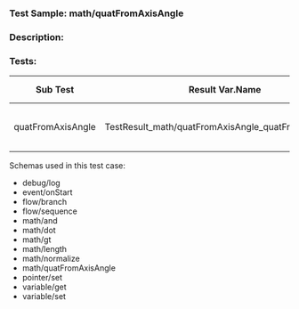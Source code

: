 ### **Test Sample:** math/quatFromAxisAngle
### **Description:** 

### Tests:
| Sub Test | Result Var.Name | Result Var.Id | Expected Value
| ----------- | ----------- | ----------- |----------- |
| quatFromAxisAngle | TestResult_math/quatFromAxisAngle_quatFromAxisAngle | 1 | (0.00000, 0.70711, 0.00000, 0.70711)

Schemas used in this test case:
- debug/log
- event/onStart
- flow/branch
- flow/sequence
- math/and
- math/dot
- math/gt
- math/length
- math/normalize
- math/quatFromAxisAngle
- pointer/set
- variable/get
- variable/set
